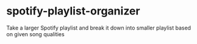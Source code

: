 # spotify-playlist-organizer
Take a larger Spotify playlist and break it down into smaller playlist based on given song qualities
